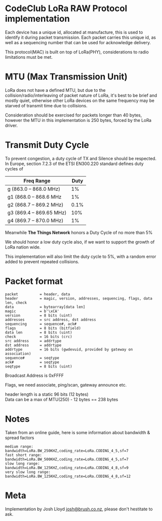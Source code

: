 # CodeClub LoRa RAW Protocol implementation

Each device has a unique id, allocated at manufacture, this is used to 
identify it during packet transmission.
Each packet carries this unique id, as well as a sequencing number that can be used for acknowledge delivery. 

This protocol(MAC) is built on top of LoRa(PHY), considerations to radio limitations must be met.

# MTU (Max Transmission Unit)
LoRa does not have a defined MTU, but due to the collision/radio/interleaving of packet nature of LoRa, it's best to be brief and mostly quiet, otherwise other LoRa devices on the same frequency may be starved of transmit time due to collisions.

Consideration should be exercised for packets longer than 40 bytes, however the MTU in this implementation is 250 bytes, forced by the LoRa driver.

# Transmit Duty Cycle
To prevent congestion, a duty cycle of TX and Silence should be respected. In Europe, section 7.2.3 of the ETSI EN300.220 standard defines duty cycles of 

Freq Range | Duty
-|-
g (863.0 – 868.0 MHz)| 1%
g1 (868.0 – 868.6 MHz| 1%
g2 (868.7 – 869.2 MHz)| 0.1%
g3 (869.4 – 869.65 MHz)| 10%
g4 (869.7 – 870.0 MHz)| 1%

Meanwhile **The Things Network** honors a Duty Cycle of no more than 5%

We should honor a low duty cycle also, if we want to support the growth of LoRa nation wide.

This implementation will also limit the duty cycle to 5%, with a random error added to prevent repeated collisions.

# Packet format 

```
packet          = header, data
header          = magic, version, addresses, sequencing, flags, data len, check 
data            = bytearray[data len]
magic           = b'\xCA'
version         = 8 bits (uint)
addresses       = src address, dst address
sequencing      = sequence#, ack#
flags           = 8 bits (bitfield)
data len        = 8 bits (uint)
check           = 16 bits (crc)
src address     = addrtype
dst address     = addrtype
addrtype        = 16 bits (gwdevuid, provided by gateway on association)
sequence#       = seqtype
ack#            = seqtype
seqtype         = 8 bits (uint)
```

Broadcast Address is 0xFFFF

Flags, we need associate, ping/scan, gateway announce etc.

header length is a static 96 bits (12 bytes)    
Data can be a max of MTU(250) - 12 bytes == 238 bytes

# Notes 
Taken from an online guide, here is some information about bandwidth & spread factors
```
medium range: bandwidth=LoRa.BW_250KHZ,coding_rate=LoRa.CODING_4_5,sf=7
fast short range: bandwidth=LoRa.BW_500KHZ,coding_rate=LoRa.CODING_4_5,sf=7
slow long range: bandwidth=LoRa.BW_125KHZ,coding_rate=LoRa.CODING_4_8,sf=9
very slow long range: bandwidth=LoRa.BW_125KHZ,coding_rate=LoRa.CODING_4_8,sf=12
```

# Meta
Implementation by Josh Lloyd <josh@brush.co.nz>, please don't hestitate to ask.